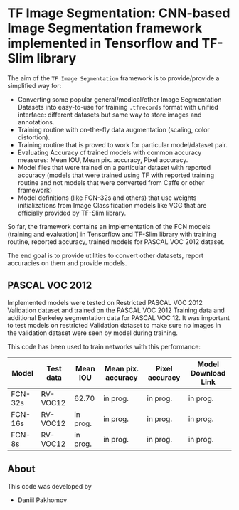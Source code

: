 # TF Image Segmentation: CNN-based Image Segmentation framework implemented in  Tensorflow and TF-Slim library

The aim of the ```TF Image Segmentation``` framework is to provide/provide a simplified way for:

- Converting some popular general/medical/other Image Segmentation Datasets into easy-to-use for training ```.tfrecords```
format with unified interface: different datasets but same way to store images and annotations.
- Training routine with on-the-fly data augmentation (scaling, color distortion).
- Training routine that is proved to work for particular model/dataset pair.
- Evaluating Accuracy of trained models with common accuracy measures: Mean IOU, Mean pix. accuracy, Pixel accuracy.
- Model files that were trained on a particular dataset with reported accuracy (models that were trained using
TF with reported training routine and not models that were converted from Caffe or other framework)
- Model definitions (like FCN-32s and others) that use weights initializations from Image Classification models like
VGG that are officially provided by TF-Slim library.

So far, the framework contains an implementation of the FCN models (training
and evaluation) in Tensorflow and TF-Slim library with training routine, reported accuracy,
trained models for PASCAL VOC 2012 dataset.

The end goal is to provide utilities to convert other datasets, report accuracies on them and provide models.

## PASCAL VOC 2012

Implemented models were tested on Restricted PASCAL VOC 2012 Validation dataset and trained on
the PASCAL VOC 2012 Training data and additional Berkeley segmentation data for PASCAL VOC 12.
It was important to test models on restricted Validation dataset to make sure no images in the
validation dataset were seen by model during training.

This code has been used to train networks with this performance:

| Model     | Test data |Mean IOU | Mean pix. accuracy | Pixel accuracy | Model Download Link |
|-----------|-----------|---------|--------------------|----------------|---------------------|
| FCN-32s   | RV-VOC12  | 62.70   | in prog.           | in prog.       | in prog.            |
| FCN-16s   | RV-VOC12  | in prog.| in prog.           | in prog.       | in prog.            |
| FCN-8s    | RV-VOC12  | in prog.| in prog.           | in prog.       | in prog.            |



## About

This code was developed by

* Daniil Pakhomov